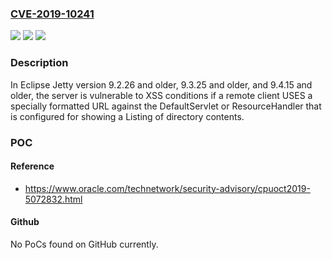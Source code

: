 ### [CVE-2019-10241](https://cve.mitre.org/cgi-bin/cvename.cgi?name=CVE-2019-10241)
![](https://img.shields.io/static/v1?label=Product&message=Eclipse%20Jetty&color=blue)
![](https://img.shields.io/static/v1?label=Version&message=%3C%3D%209.2.26%20&color=brighgreen)
![](https://img.shields.io/static/v1?label=Vulnerability&message=CWE-79%3A%20Improper%20Neutralization%20of%20Input%20During%20Web%20Page%20Generation%20('Cross-site%20Scripting')&color=brighgreen)

### Description

In Eclipse Jetty version 9.2.26 and older, 9.3.25 and older, and 9.4.15 and older, the server is vulnerable to XSS conditions if a remote client USES a specially formatted URL against the DefaultServlet or ResourceHandler that is configured for showing a Listing of directory contents.

### POC

#### Reference
- https://www.oracle.com/technetwork/security-advisory/cpuoct2019-5072832.html

#### Github
No PoCs found on GitHub currently.

